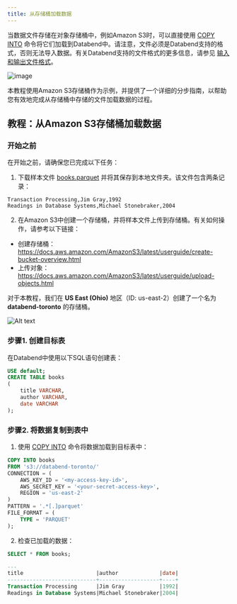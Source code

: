 ```yaml
---
title: 从存储桶加载数据
---
```


当数据文件存储在对象存储桶中，例如Amazon S3时，可以直接使用 [COPY INTO](/sql/sql-commands/dml/dml-copy-into-table) 命令将它们加载到Databend中。请注意，文件必须是Databend支持的格式，否则无法导入数据。有关Databend支持的文件格式的更多信息，请参见 [输入和输出文件格式](/sql/sql-reference/file-format-options)。

![image](/img/load/load-data-from-s3.jpeg)

本教程使用Amazon S3存储桶作为示例，并提供了一个详细的分步指南，以帮助您有效地完成从存储桶中存储的文件加载数据的过程。

## 教程：从Amazon S3存储桶加载数据

### 开始之前

在开始之前，请确保您已完成以下任务：

1. 下载样本文件 [books.parquet](https://datafuse-1253727613.cos.ap-hongkong.myqcloud.com/data/books.parquet) 并将其保存到本地文件夹。该文件包含两条记录：

```text title='books.parquet'
Transaction Processing,Jim Gray,1992
Readings in Database Systems,Michael Stonebraker,2004
```

2. 在Amazon S3中创建一个存储桶，并将样本文件上传到存储桶。有关如何操作，请参考以下链接：
  - 创建存储桶：https://docs.aws.amazon.com/AmazonS3/latest/userguide/create-bucket-overview.html
  - 上传对象：https://docs.aws.amazon.com/AmazonS3/latest/userguide/upload-objects.html

  对于本教程，我们在 **US East (Ohio)** 地区（ID: us-east-2）创建了一个名为 **databend-toronto** 的存储桶。

  ![Alt text](@site/docs/public/img/load/toronto-bucket.png)

### 步骤1. 创建目标表

在Databend中使用以下SQL语句创建表：

```sql
USE default;
CREATE TABLE books
(
    title VARCHAR,
    author VARCHAR,
    date VARCHAR
);
```

### 步骤2. 将数据复制到表中

1. 使用 [COPY INTO](/sql/sql-commands/dml/dml-copy-into-table) 命令将数据加载到目标表中：

```sql
COPY INTO books
FROM 's3://databend-toronto/'
CONNECTION = (
    AWS_KEY_ID = '<my-access-key-id>',
    AWS_SECRET_KEY = '<your-secret-access-key>',
    REGION = 'us-east-2'
)
PATTERN = '.*[.]parquet'
FILE_FORMAT = (
    TYPE = 'PARQUET'
);
```

2. 检查已加载的数据：

```sql
SELECT * FROM books;

---
title                       |author             |date|
----------------------------+-------------------+----+
Transaction Processing      |Jim Gray           |1992|
Readings in Database Systems|Michael Stonebraker|2004|
```